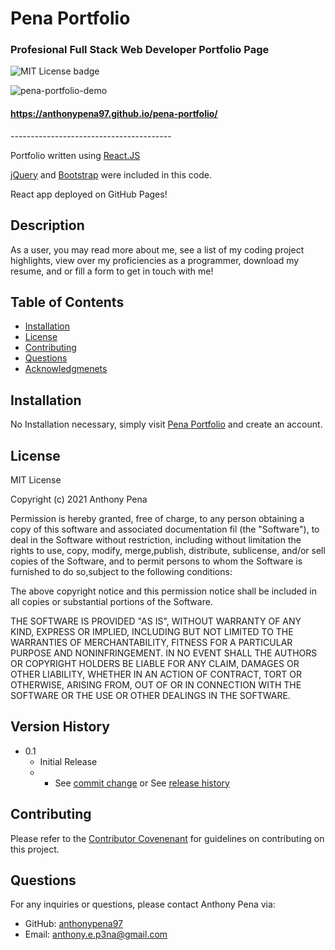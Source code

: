 # Pena Portfolio
### Profesional Full Stack Web Developer Portfolio Page
![MIT License badge](https://img.shields.io/badge/license-MIT_License-green)

![pena-portfolio-demo](https://user-images.githubusercontent.com/79285555/135895002-5251e88e-a619-40fa-877f-7455dbb651cf.gif)


#### https://anthonypena97.github.io/pena-portfolio/


<p> ---------------------------------------- </p>

Portfolio written using [React.JS](https://reactjs.org/)

[jQuery](https://jquery.com/) and [Bootstrap](https://getbootstrap.com/) were included in this code.

React app deployed on GitHub Pages!

## Description
As a user, you may read more about me, see a list of my coding project highlights, view over my proficiencies as a programmer, download my resume, and or fill a form to get in touch with me!

## Table of Contents
* [Installation](#installation)
* [License](#license)
* [Contributing](#contributing)
* [Questions](#questions)
* [Acknowledgmenets](#Acknowledgments)

## Installation
No Installation necessary, simply visit [Pena Portfolio](https://anthonypena97.github.io/pena-portfolio/) and create an account.

## License
MIT License
    
Copyright (c) 2021 Anthony Pena

Permission is hereby granted, free of charge, to any person obtaining a copy of this software and associated documentation fil (the "Software"), to deal in the Software without restriction, including without limitation the rights to use, copy, modify, merge,publish, distribute, sublicense, and/or sell copies of the Software, and to permit persons to whom the Software is furnished to do so,subject to the following conditions:
            
The above copyright notice and this permission notice shall be included in all copies or substantial portions of the Software.
            
THE SOFTWARE IS PROVIDED "AS IS", WITHOUT WARRANTY OF ANY KIND, EXPRESS OR IMPLIED, INCLUDING BUT NOT LIMITED TO THE WARRANTIES OF MERCHANTABILITY, FITNESS FOR A PARTICULAR PURPOSE AND NONINFRINGEMENT. IN NO EVENT SHALL THE AUTHORS OR COPYRIGHT HOLDERS BE LIABLE FOR ANY CLAIM, DAMAGES OR OTHER LIABILITY, WHETHER IN AN ACTION OF CONTRACT, TORT OR OTHERWISE, ARISING FROM, OUT OF OR IN CONNECTION WITH THE SOFTWARE OR THE USE OR OTHER DEALINGS IN THE SOFTWARE.

## Version History
    
* 0.1
    * Initial Release
    * * See [commit change](https://github.com/anthonypena97/pena-portfolio/commits/main) or See [release history](https://github.com/anthonypena97/pena-portfolio/releases)

## Contributing
Please refer to the [Contributor Covenenant](https://www.contributor-covenant.org/) for guidelines on contributing on this project.

## Questions
For any inquiries or questions, please contact Anthony Pena via:
* GitHub: [anthonypena97](https://github.com/anthonypena97)
* Email: <anthony.e.p3na@gmail.com>
